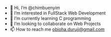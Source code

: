 - 👋 Hi, I’m @chimbuenyim
- 👀 I’m interested in FullStack Web Development
- 🌱 I’m currently learning C programming
- 💞️ I’m looking to collaborate on Web Projects
- 📫 How to reach me obioha.duruji@gmail.com

